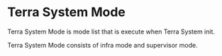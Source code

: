 # Terra System Mode


Terra System Mode is mode list that is execute when Terra System init.


Terra System Mode consists of infra mode and supervisor mode.